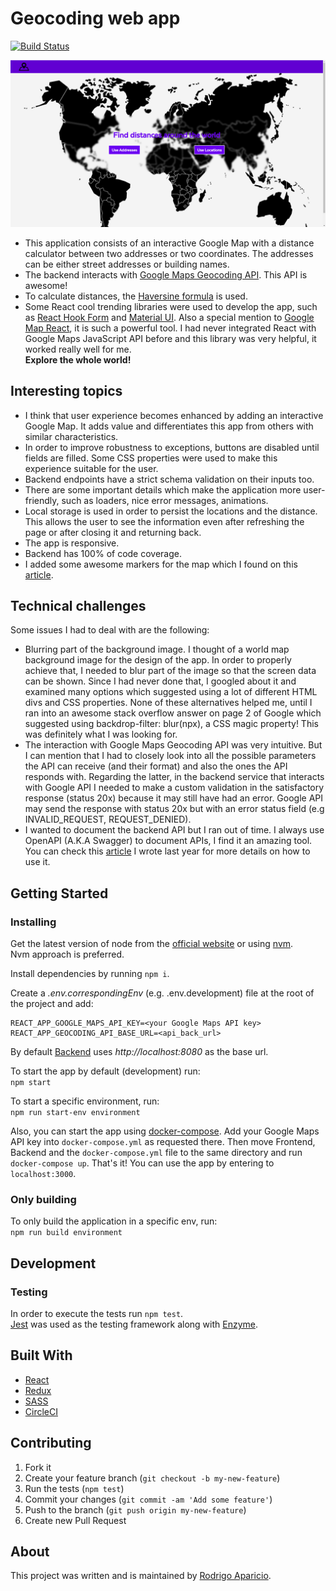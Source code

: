 # Geocoding web app

[![Build Status](https://circleci.com/gh/raparicio6/geocoding-react.svg?style=shield)](https://circleci.com/gh/raparicio6/geocoding-react)

<img alt="App" src="./app-imag.png">

- This application consists of an interactive Google Map with a distance calculator between two addresses or two coordinates. The addresses can be either street addresses or building names. 
- The backend interacts with [Google Maps Geocoding API](https://developers.google.com/maps/documentation/geocoding/intro). This API is awesome! 
- To calculate distances, the [Haversine formula](https://en.wikipedia.org/wiki/Haversine_formula) is used.
- Some React cool trending libraries were used to develop the app, such as [React Hook Form](https://react-hook-form.com/) and [Material UI](https://material-ui.com/). Also a special mention to [Google Map React](https://github.com/google-map-react/google-map-react), it is such a powerful tool. I had never integrated React with Google Maps JavaScript API before and this library was very helpful, it worked really well for me.  
**Explore the whole world!**

## Interesting topics
- I think that user experience becomes enhanced by adding an interactive Google Map. It adds value and differentiates this app from others with similar characteristics.
- In order to improve robustness to exceptions, buttons are disabled until fields are filled. Some CSS properties were used to make this experience suitable for the user. 
- Backend endpoints have a strict schema validation on their inputs too.
- There are some important details which make the application more user-friendly, such as loaders, nice error messages, animations.
- Local storage is used in order to persist the locations and the distance. This allows the user to see the information even after refreshing the page or after closing it and returning back.
- The app is responsive.
- Backend has 100% of code coverage.
- I added some awesome markers for the map which I found on this [article](https://levelup.gitconnected.com/reactjs-google-maps-with-custom-marker-ece0c7d184c4).

## Technical challenges
Some issues I had to deal with are the following:
- Blurring part of the background image.
I thought of a world map background image for the design of the app. In order to properly achieve that, I needed to blur part of the image so that the screen data can be shown. Since I had never done that, I googled about it and examined many options which suggested using a lot of different HTML divs and CSS properties. None of these alternatives helped me, until I ran into an awesome stack overflow answer on page 2 of Google which suggested using backdrop-filter: blur(npx), a CSS magic property! This was definitely what I was looking for.
- The interaction with Google Maps Geocoding API was very intuitive. But I can mention that I had to closely look into all the possible parameters the API can receive (and their format) and also the ones the API responds with. Regarding the latter, in the backend service that interacts with Google API I needed to make a custom validation in the satisfactory response (status 20x) because it may still have had an error. Google API may send the response with status 20x but with an error status field (e.g INVALID_REQUEST, REQUEST_DENIED).
- I wanted to document the backend API but I ran out of time. I always use OpenAPI (A.K.A Swagger) to document APIs, I find it an amazing tool. You can check this [article](https://medium.com/wolox/documenting-a-nodejs-rest-api-with-openapi-3-swagger-5deee9f50420) I wrote last year for more details on how to use it.

## Getting Started

### Installing

Get the latest version of node from the [official website](https://nodejs.org/) or using [nvm](https://github.com/creationix/nvm).  
Nvm approach is preferred.

Install dependencies by running `npm i`.

Create a *.env.correspondingEnv* (e.g. .env.development) file at the root of the project and add:  
```
REACT_APP_GOOGLE_MAPS_API_KEY=<your Google Maps API key>
REACT_APP_GEOCODING_API_BASE_URL=<api_back_url>
```  
By default [Backend](https://github.com/raparicio6/geocoding-node) uses *http://localhost:8080* as the base url.

To start the app by default (development) run:  
`npm start`

To start a specific environment, run:  
`npm run start-env environment`

Also, you can start the app using [docker-compose](https://docs.docker.com/compose/install/). Add your Google Maps API key into `docker-compose.yml` as requested there. Then move Frontend, Backend and the `docker-compose.yml` file to the same directory and run `docker-compose up`. That's it! You can use the app by entering to `localhost:3000`.

### Only building

To only build the application in a specific env, run:  
`npm run build environment`

## Development

### Testing

In order to execute the tests run `npm test`.  
[Jest](https://jestjs.io/) was used as the testing framework along with [Enzyme](https://airbnb.io/enzyme/).

## Built With

* [React](https://reactjs.org/)
* [Redux](https://redux.js.org/)
* [SASS](https://sass-lang.com/)
* [CircleCI](https://circleci.com/)

## Contributing

1. Fork it
2. Create your feature branch (`git checkout -b my-new-feature`)
3. Run the tests (`npm test`)
4. Commit your changes (`git commit -am 'Add some feature'`)
5. Push to the branch (`git push origin my-new-feature`)
6. Create new Pull Request

## About

This project was written and is maintained by [Rodrigo Aparicio](https://github.com/raparicio6).

